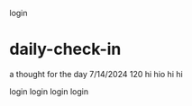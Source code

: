 
login

# daily-check-in
a thought for the day
7/14/2024
120 
hi
hio
hi
hi

login 
login
login 
login
